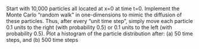 Start with 10,000 particles all located at x=0 at time t=0. Implement the Monte Carlo 
“random walk” in one-dimensions to mimic the diffusion of these particles. Thus, after every “unit 
time step”, simply move each particle 0.1 units to the right (with probability 0.5) or 0.1 units to the 
left (with probability 0.5). 
Plot a histogram of the particle distribution after: (a) 50 time steps, and (b) 500 time steps